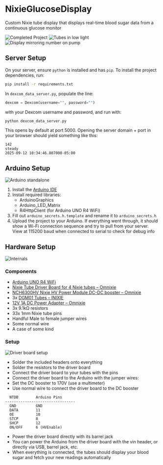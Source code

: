 # NixieGlucoseDisplay

Custom Nixie tube display that displays real-time blood sugar data from a continuous glucose monitor

![Completed Project](media/readme.jpeg)
![Tubes in low light](media/tubes.jpeg)
![Display mirroring number on pump](media/pump.jpeg)

## Server Setup

On your server, ensure `python` is installed and has `pip`. To install the project dependencies, run:

```bash
pip install -r requirements.txt
```

In `dexcom_data_server.py`, populate the line:

```python
dexcom = Dexcom(username="", password="")
```

with your Dexcom username and password, and run with:

```bash
python dexcom_data_server.py
```

This opens by default at port 5000. Opening the server domain + port in your browser should yield something like this:

```plaintext
142
steady
2025-09-12 10:34:46.807000-05:00
```

## Arduino Setup

![Arduino standalone](media/arduino.jpeg)

1. Install the [Arduino IDE](https://www.arduino.cc/en/software/)
2. Install required libraries:
   - ArduinoGraphics
   - Arduino_LED_Matrix
   - R4HttpClient (for Arduino UNO R4 WiFi)
3. Fill out `arduino_secrets.h.template` and rename it to `arduino_secrets.h`
4. Upload the project to your Arduino. If everything went through, it should show a Wi-Fi connection sequence and try to pull from your server. View at 115200 baud when connected to serial to check for debug info

## Hardware Setup

![Internals](media/internals.jpeg)

### Components

- [Arduino UNO R4 WiFi](https://store-usa.arduino.cc/products/uno-r4-wifi)
- [Nixie Tube Driver Board for 4 Nixie tubes – Omnixie](https://omnixie.com/products/nixie-tube-driver-board-ntdb-kit-for-4-nixie-tubes)
- [NCH6300HV Nixie HV Power Module DC-DC booster – Omnixie](https://omnixie.com/products/nch6300hv-nixie-hv-power-module)
- 3x [DGM01 Tubes – INIXIE](https://inixielab.com/products/inixie-dgm-tubes)
- [12V 1A DC Power Adapter – Omnixie](https://omnixie.com/products/12v-1a-dc-power-adapter-fc-ul-listed-dc5-5-2-1)
- 3x 9.1kΩ resistors
- 33x 1mm Nixie tube pins
- Handful Male to female jumper wires
- Some normal wire
- A case of some kind

### Setup

![Driver board setup](media/driver-board.jpeg)

- Solder the included headers onto everything
- Solder the resistors to the driver board
- Connect the driver board to your tubes with the pins
- Connect the driver board to the Arduino with the jumper wires:
- Set the DC booster to 170V (use a multimeter)
- Use normal wire to connect the driver board to the DC booster

```plaintext
  NTDB        Arduino Pins
--------------------------------
  GND         GND
  DATA        11
  OE          10
  STCP        8
  SHCP        12
  ON/OFF      6 (HVEnable)
```

- Power the driver board directly with its barrel jack
- You can power the Arduino from the driver board with the vin header, or directly via USB, barrel jack, etc.
- When everything is connected, the tubes should display your blood sugar and fetch your new readings automatically

